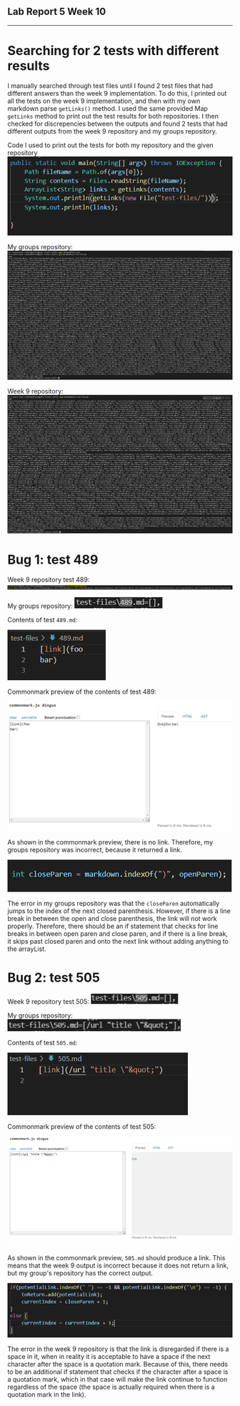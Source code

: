 ## Lab Report 5 Week 10 ##
-------------------------

# Searching for 2 tests with different results #

I manually searched through test files until I found 2 test files that had different answers than the week 9 implementation. To do this, I printed out all the tests on the week 9 implementation, and then with my own markdown parse ```getLinks()``` method. I used the same provided Map ```getLinks``` method to print out the test results for both repositories. I then checked for discrepencies between the outputs and found 2 tests that had different outputs from the week 9 repository and my groups repository.

Code I used to print out the tests for both my repository and the given repository
![Screenshot-0](main-method-test-output.PNG)

My groups repository:
![Screenshot-1](my-test-output.PNG)

Week 9 repository: 
![Screenshot-2](my-actual-test-output.PNG)

# Bug 1: test 489 #

Week 9 repository test 489: 
![Screenshot-3](489-my-output.PNG)

My groups repository:
![Screenshot-4](489-week-9-output.PNG)

Contents of test ```489.md```:

![Screenshot-3.5](489-test.PNG)

Commonmark preview of the contents of test 489:

![Screenshot-3.6](commonmark-489.PNG)

As shown in the commonmark preview, there is no link. Therefore, my groups repository was incorrect, because it returned a link. 

![Screenshot-3.7](489-error.PNG)

The error in my groups repository was that the ```closeParen``` automatically jumps to the index of the next closed parenthesis. However, if there is a line break in between the open and close parenthesis, the link will not work properly. Therefore, there should be an if statement that checks for line breaks in between open paren and close paren, and if there is a line break, it skips past closed paren and onto the next link without adding anything to the arrayList.

# Bug 2: test 505 #

Week 9 repository test 505:
![Screenshot-5](505-their-output.PNG)

My groups repository:
![Screenshot-6](505-my-output.PNG)

Contents of test ```505.md```:

![Screenshot-3.6](505-test.PNG)

Commonmark preview of the contents of test 505:

![Screenshot-3.9](commonmark-505.PNG)

As shown in the commonmark preview, ```505.md``` should produce a link. This means that the week 9 output is incorrect because it does not return a link, but my group's repository has the correct output. 

![Screenshot-7](505-error.PNG)

The error in the week 9 repository is that the link is disregarded if there is a space in it, when in reality it is acceptable to have a space if the next character after the space is a quotation mark. Because of this, there needs to be an additional if statement that checks if the character after a space is a quotation mark, which in that case will make the link continue to function regardless of the space (the space is actually required when there is a quotation mark in the link).